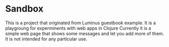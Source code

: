 # Sandbox 

This is a project that originated from Luminus guestbook example. It is a playgroung for experminents with web apps in Clojure
Currently it is a simple web page that shows some messages and let you add more of them. It is not intended for any particular use.

